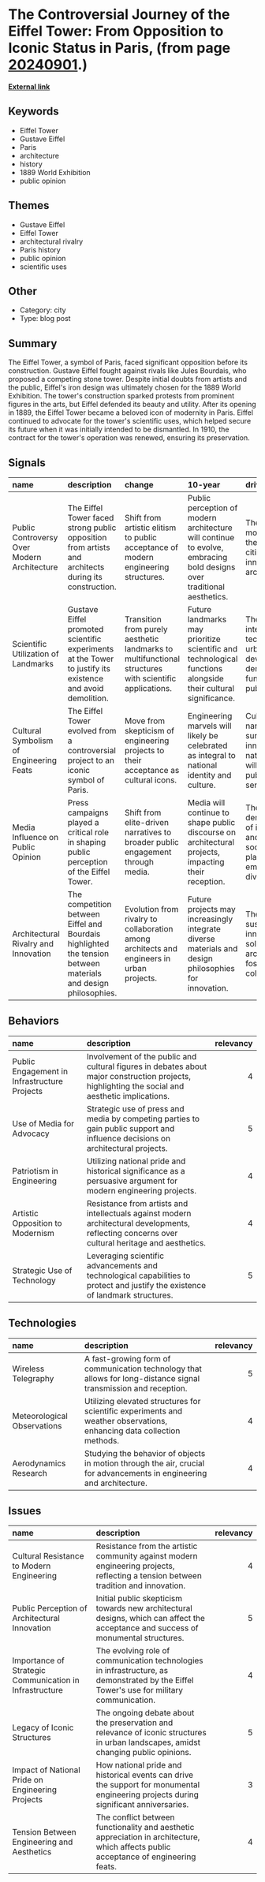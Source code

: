 # __The Controversial Journey of the Eiffel Tower: From Opposition to Iconic Status in Paris__, (from page [20240901](https://kghosh.substack.com/p/20240901).)

__[External link](https://www.toureiffel.paris/en/news/history-and-culture/when-eiffel-tower-was-subject-controversy)__



## Keywords

* Eiffel Tower
* Gustave Eiffel
* Paris
* architecture
* history
* 1889 World Exhibition
* public opinion

## Themes

* Gustave Eiffel
* Eiffel Tower
* architectural rivalry
* Paris history
* public opinion
* scientific uses

## Other

* Category: city
* Type: blog post

## Summary

The Eiffel Tower, a symbol of Paris, faced significant opposition before its construction. Gustave Eiffel fought against rivals like Jules Bourdais, who proposed a competing stone tower. Despite initial doubts from artists and the public, Eiffel's iron design was ultimately chosen for the 1889 World Exhibition. The tower's construction sparked protests from prominent figures in the arts, but Eiffel defended its beauty and utility. After its opening in 1889, the Eiffel Tower became a beloved icon of modernity in Paris. Eiffel continued to advocate for the tower's scientific uses, which helped secure its future when it was initially intended to be dismantled. In 1910, the contract for the tower's operation was renewed, ensuring its preservation.

## Signals

| name                                        | description                                                                                                    | change                                                                                                 | 10-year                                                                                                               | driving-force                                                                                     |   relevancy |
|:--------------------------------------------|:---------------------------------------------------------------------------------------------------------------|:-------------------------------------------------------------------------------------------------------|:----------------------------------------------------------------------------------------------------------------------|:--------------------------------------------------------------------------------------------------|------------:|
| Public Controversy Over Modern Architecture | The Eiffel Tower faced strong public opposition from artists and architects during its construction.           | Shift from artistic elitism to public acceptance of modern engineering structures.                     | Public perception of modern architecture will continue to evolve, embracing bold designs over traditional aesthetics. | The rise of modernism and the need for cities to innovate architecturally.                        |           4 |
| Scientific Utilization of Landmarks         | Gustave Eiffel promoted scientific experiments at the Tower to justify its existence and avoid demolition.     | Transition from purely aesthetic landmarks to multifunctional structures with scientific applications. | Future landmarks may prioritize scientific and technological functions alongside their cultural significance.         | The increasing intersection of technology and urban development demands functional public spaces. |           5 |
| Cultural Symbolism of Engineering Feats     | The Eiffel Tower evolved from a controversial project to an iconic symbol of Paris.                            | Move from skepticism of engineering projects to their acceptance as cultural icons.                    | Engineering marvels will likely be celebrated as integral to national identity and culture.                           | Cultural narratives surrounding innovation and national pride will shape public sentiment.        |           5 |
| Media Influence on Public Opinion           | Press campaigns played a critical role in shaping public perception of the Eiffel Tower.                       | Shift from elite-driven narratives to broader public engagement through media.                         | Media will continue to shape public discourse on architectural projects, impacting their reception.                   | The democratization of information and the rise of social media platforms empower diverse voices. |           4 |
| Architectural Rivalry and Innovation        | The competition between Eiffel and Bourdais highlighted the tension between materials and design philosophies. | Evolution from rivalry to collaboration among architects and engineers in urban projects.              | Future projects may increasingly integrate diverse materials and design philosophies for innovation.                  | The need for sustainable and innovative solutions in architecture will foster collaboration.      |           3 |

## Behaviors

| name                                         | description                                                                                                                                      |   relevancy |
|:---------------------------------------------|:-------------------------------------------------------------------------------------------------------------------------------------------------|------------:|
| Public Engagement in Infrastructure Projects | Involvement of the public and cultural figures in debates about major construction projects, highlighting the social and aesthetic implications. |           4 |
| Use of Media for Advocacy                    | Strategic use of press and media by competing parties to gain public support and influence decisions on architectural projects.                  |           5 |
| Patriotism in Engineering                    | Utilizing national pride and historical significance as a persuasive argument for modern engineering projects.                                   |           4 |
| Artistic Opposition to Modernism             | Resistance from artists and intellectuals against modern architectural developments, reflecting concerns over cultural heritage and aesthetics.  |           4 |
| Strategic Use of Technology                  | Leveraging scientific advancements and technological capabilities to protect and justify the existence of landmark structures.                   |           5 |

## Technologies

| name                        | description                                                                                                           |   relevancy |
|:----------------------------|:----------------------------------------------------------------------------------------------------------------------|------------:|
| Wireless Telegraphy         | A fast-growing form of communication technology that allows for long-distance signal transmission and reception.      |           5 |
| Meteorological Observations | Utilizing elevated structures for scientific experiments and weather observations, enhancing data collection methods. |           4 |
| Aerodynamics Research       | Studying the behavior of objects in motion through the air, crucial for advancements in engineering and architecture. |           4 |

## Issues

| name                                                    | description                                                                                                                              |   relevancy |
|:--------------------------------------------------------|:-----------------------------------------------------------------------------------------------------------------------------------------|------------:|
| Cultural Resistance to Modern Engineering               | Resistance from the artistic community against modern engineering projects, reflecting a tension between tradition and innovation.       |           4 |
| Public Perception of Architectural Innovation           | Initial public skepticism towards new architectural designs, which can affect the acceptance and success of monumental structures.       |           5 |
| Importance of Strategic Communication in Infrastructure | The evolving role of communication technologies in infrastructure, as demonstrated by the Eiffel Tower's use for military communication. |           4 |
| Legacy of Iconic Structures                             | The ongoing debate about the preservation and relevance of iconic structures in urban landscapes, amidst changing public opinions.       |           5 |
| Impact of National Pride on Engineering Projects        | How national pride and historical events can drive the support for monumental engineering projects during significant anniversaries.     |           3 |
| Tension Between Engineering and Aesthetics              | The conflict between functionality and aesthetic appreciation in architecture, which affects public acceptance of engineering feats.     |           4 |